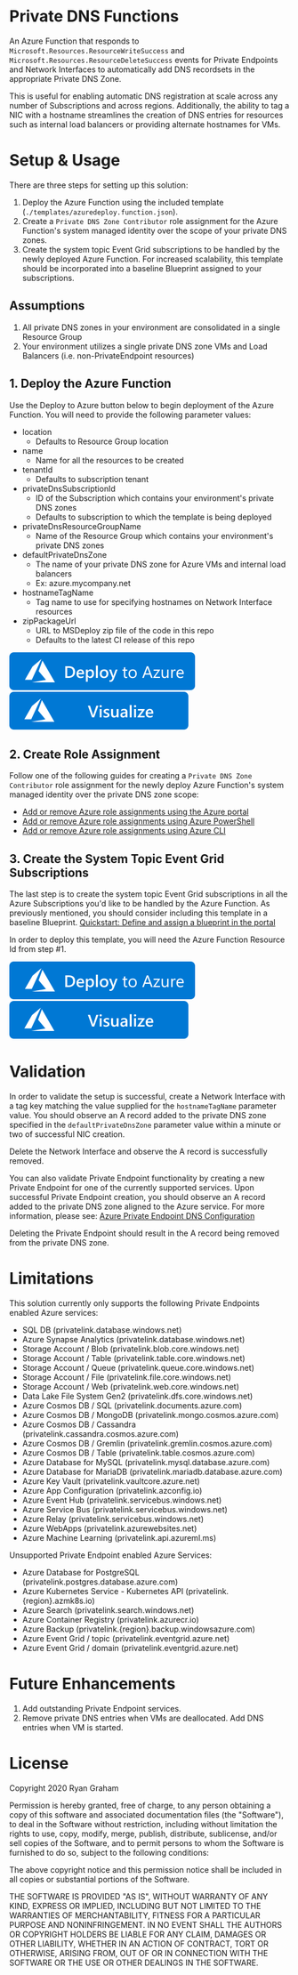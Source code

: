 # Private DNS Functions

An Azure Function that responds to `Microsoft.Resources.ResourceWriteSuccess` and `Microsoft.Resources.ResourceDeleteSuccess` events for Private Endpoints and Network Interfaces to automatically add DNS recordsets in the appropriate Private DNS Zone.

This is useful for enabling automatic DNS registration at scale across any number of Subscriptions and across regions. Additionally, the ability to tag a NIC with a hostname streamlines the creation of DNS entries for resources such as internal load balancers or providing alternate hostnames for VMs.

# Setup & Usage

There are three steps for setting up this solution:

1. Deploy the Azure Function using the included template (`./templates/azuredeploy.function.json`).
1. Create a `Private DNS Zone Contributor` role assignment for the Azure Function's system managed identity over the scope of your private DNS zones.
1. Create the system topic Event Grid subscriptions to be handled by the newly deployed Azure Function. For increased scalability, this template should be incorporated into a baseline Blueprint assigned to your subscriptions.

## Assumptions
1. All private DNS zones in your environment are consolidated in a single Resource Group
1. Your environment utilizes a single private DNS zone VMs and Load Balancers (i.e. non-PrivateEndpoint resources)

## 1. Deploy the Azure Function

Use the Deploy to Azure button below to begin deployment of the Azure Function. You will need to provide the following parameter values:

- location
    - Defaults to Resource Group location
- name
    - Name for all the resources to be created
- tenantId
    - Defaults to subscription tenant
- privateDnsSubscriptionId
    - ID of the Subscription which contains your environment's private DNS zones
    - Defaults to subscription to which the template is being deployed
- privateDnsResourceGroupName
    - Name of the Resource Group which contains your environment's private DNS zones
- defaultPrivateDnsZone
    - The name of your private DNS zone for Azure VMs and internal load balancers
    - Ex: azure.mycompany.net
- hostnameTagName
    - Tag name to use for specifying hostnames on Network Interface resources
- zipPackageUrl
    - URL to MSDeploy zip file of the code in this repo
    - Defaults to the latest CI release of this repo

[![Deploy To Azure](https://raw.githubusercontent.com/Azure/azure-quickstart-templates/master/1-CONTRIBUTION-GUIDE/images/deploytoazure.svg?sanitize=true)](https://portal.azure.com/#create/Microsoft.Template/uri/https%3A%2F%2Fraw.githubusercontent.com%2Frjygraham%2FPrivateDnsFunctions%2Fmaster%2Ftemplates%2Fazuredeploy.function.json)  [![Visualize](https://raw.githubusercontent.com/Azure/azure-quickstart-templates/master/1-CONTRIBUTION-GUIDE/images/visualizebutton.svg?sanitize=true)](http://armviz.io/#/?load=https%3A%2F%2Fraw.githubusercontent.com%2Frjygraham%2FPrivateDnsFunctions%2Fmaster%2Ftemplates%2Fazuredeploy.function.json)

## 2. Create Role Assignment

Follow one of the following guides for creating a `Private DNS Zone Contributor` role assignment for the newly deploy Azure Function's system managed identity over the private DNS zone scope:

- [Add or remove Azure role assignments using the Azure portal](https://docs.microsoft.com/en-us/azure/role-based-access-control/role-assignments-portal)
- [Add or remove Azure role assignments using Azure PowerShell](https://docs.microsoft.com/en-us/azure/role-based-access-control/role-assignments-powershell)
- [Add or remove Azure role assignments using Azure CLI](https://docs.microsoft.com/en-us/azure/role-based-access-control/role-assignments-cli)

## 3. Create the System Topic Event Grid Subscriptions

The last step is to create the system topic Event Grid subscriptions in all the Azure Subscriptions you'd like to be handled by the Azure Function. As previously mentioned, you should consider including this template in a baseline Blueprint. [Quickstart: Define and assign a blueprint in the portal](https://docs.microsoft.com/en-us/azure/governance/blueprints/create-blueprint-portal)

In order to deploy this template, you will need the Azure Function Resource Id from step #1. 

[![Deploy To Azure](https://raw.githubusercontent.com/Azure/azure-quickstart-templates/master/1-CONTRIBUTION-GUIDE/images/deploytoazure.svg?sanitize=true)](https://portal.azure.com/#create/Microsoft.Template/uri/https%3A%2F%2Fraw.githubusercontent.com%2Frjygraham%2FPrivateDnsFunctions%2Fmaster%2Ftemplates%2Fazuredeploy.systemtopics.json)  [![Visualize](https://raw.githubusercontent.com/Azure/azure-quickstart-templates/master/1-CONTRIBUTION-GUIDE/images/visualizebutton.svg?sanitize=true)](http://armviz.io/#/?load=https%3A%2F%2Fraw.githubusercontent.com%2Frjygraham%2FPrivateDnsFunctions%2Fmaster%2Ftemplates%2Fazuredeploy.systemtopics.json)

# Validation

In order to validate the setup is successful, create a Network Interface with a tag key matching the value supplied for the `hostnameTagName` parameter value. You should observe an A record added to the private DNS zone specified in the `defaultPrivateDnsZone` parameter value within a minute or two of successful NIC creation.

Delete the Network Interface and observe the A record is successfully removed.

You can also validate Private Endpoint functionality by creating a new Private Endpoint for one of the currently supported services. Upon successful Private Endpoint creation, you should observe an A record added to the private DNS zone aligned to the Azure service. For more information, please see: [Azure Private Endpoint DNS Configuration](https://docs.microsoft.com/en-us/azure/private-link/private-endpoint-dns)

Deleting the Private Endpoint should result in the A record being removed from the private DNS zone.

# Limitations

This solution currently only supports the following Private Endpoints enabled Azure services:

- SQL DB (privatelink.database.windows.net)
- Azure Synapse Analytics (privatelink.database.windows.net)
- Storage Account / Blob (privatelink.blob.core.windows.net)
- Storage Account / Table (privatelink.table.core.windows.net)
- Storage Account / Queue (privatelink.queue.core.windows.net)
- Storage Account / File (privatelink.file.core.windows.net)
- Storage Account / Web (privatelink.web.core.windows.net)
- Data Lake File System Gen2 (privatelink.dfs.core.windows.net)
- Azure Cosmos DB / SQL (privatelink.documents.azure.com)
- Azure Cosmos DB / MongoDB (privatelink.mongo.cosmos.azure.com)
- Azure Cosmos DB / Cassandra (privatelink.cassandra.cosmos.azure.com)
- Azure Cosmos DB / Gremlin (privatelink.gremlin.cosmos.azure.com)
- Azure Cosmos DB / Table (privatelink.table.cosmos.azure.com)
- Azure Database for MySQL (privatelink.mysql.database.azure.com)
- Azure Database for MariaDB (privatelink.mariadb.database.azure.com)
- Azure Key Vault (privatelink.vaultcore.azure.net)
- Azure App Configuration (privatelink.azconfig.io)
- Azure Event Hub (privatelink.servicebus.windows.net)
- Azure Service Bus (privatelink.servicebus.windows.net)
- Azure Relay (privatelink.servicebus.windows.net)
- Azure WebApps (privatelink.azurewebsites.net)
- Azure Machine Learning (privatelink.api.azureml.ms)

Unsupported Private Endpoint enabled Azure Services:

- Azure Database for PostgreSQL (privatelink.postgres.database.azure.com)
- Azure Kubernetes Service - Kubernetes API (privatelink.{region}.azmk8s.io)
- Azure Search (privatelink.search.windows.net)
- Azure Container Registry (privatelink.azurecr.io)
- Azure Backup (privatelink.{region}.backup.windowsazure.com)
- Azure Event Grid / topic (privatelink.eventgrid.azure.net)
- Azure Event Grid / domain (privatelink.eventgrid.azure.net)

# Future Enhancements

1. Add outstanding Private Endpoint services.
1. Remove private DNS entries when VMs are deallocated. Add DNS entries when VM is started.

# License

Copyright 2020 Ryan Graham

Permission is hereby granted, free of charge, to any person obtaining a copy of this software and associated documentation files (the "Software"), to deal in the Software without restriction, including without limitation the rights to use, copy, modify, merge, publish, distribute, sublicense, and/or sell copies of the Software, and to permit persons to whom the Software is furnished to do so, subject to the following conditions:

The above copyright notice and this permission notice shall be included in all copies or substantial portions of the Software.

THE SOFTWARE IS PROVIDED "AS IS", WITHOUT WARRANTY OF ANY KIND, EXPRESS OR IMPLIED, INCLUDING BUT NOT LIMITED TO THE WARRANTIES OF MERCHANTABILITY, FITNESS FOR A PARTICULAR PURPOSE AND NONINFRINGEMENT. IN NO EVENT SHALL THE AUTHORS OR COPYRIGHT HOLDERS BE LIABLE FOR ANY CLAIM, DAMAGES OR OTHER LIABILITY, WHETHER IN AN ACTION OF CONTRACT, TORT OR OTHERWISE, ARISING FROM, OUT OF OR IN CONNECTION WITH THE SOFTWARE OR THE USE OR OTHER DEALINGS IN THE SOFTWARE.